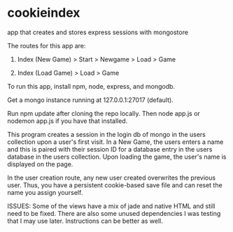 # cookieindex
app that creates and stores express sessions with mongostore 

The routes for this app  are:

1) Index (New Game) > Start > Newgame > Load > Game

2) Index (Load Game) > Load > Game

To run this app, install npm, node, express, and mongodb. 

Get a mongo instance running at 127.0.0.1:27017 (default).

Run npm update after cloning the repo locally. Then node app.js or nodemon app.js if you have that installed.

This program creates a session in the login db of mongo in the users collection upon a user's first visit. In a New Game, the users enters a name and this is paired with their session ID for a database entry in the users database in the users collection. Upon loading the game, the user's name is displayed on the page.

In the user creation route, any new user created overwrites the previous user. Thus, you have a persistent cookie-based save file and can reset the name you assign yourself.

ISSUES:
Some of the views have a mix of jade and native HTML and still need to be fixed. There are also some unused dependencies I was testing that I may use later. Instructions can be better as well.
